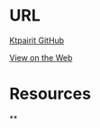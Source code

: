# URL
[Ktpairit GitHub](https://github.com/ktpairit/Hot_Air_Balloon_KristenP)

[View on the Web](http://kristenpairitz.com/wordpress)

# Resources
**